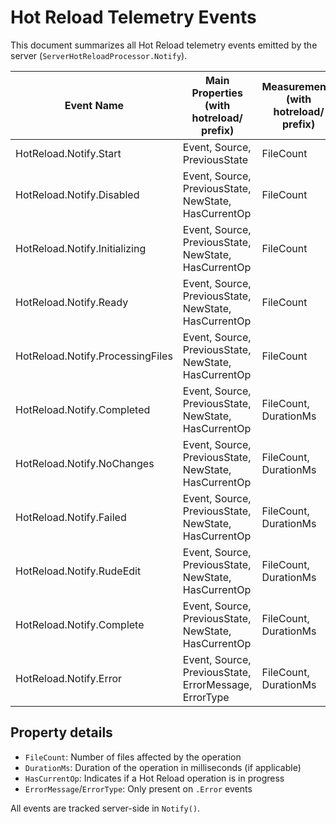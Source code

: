 # Hot Reload Telemetry Events

This document summarizes all Hot Reload telemetry events emitted by the server (`ServerHotReloadProcessor.Notify`).

| Event Name                       | Main Properties  (with hotreload/ prefix)             | Measurements (with hotreload/ prefix) |
|----------------------------------|-------------------------------------------------------|---------------------------------------|
| HotReload.Notify.Start           | Event, Source, PreviousState                          | FileCount                             |
| HotReload.Notify.Disabled        | Event, Source, PreviousState, NewState, HasCurrentOp  | FileCount                             |
| HotReload.Notify.Initializing    | Event, Source, PreviousState, NewState, HasCurrentOp  | FileCount                             |
| HotReload.Notify.Ready           | Event, Source, PreviousState, NewState, HasCurrentOp  | FileCount                             |
| HotReload.Notify.ProcessingFiles | Event, Source, PreviousState, NewState, HasCurrentOp  | FileCount                             |
| HotReload.Notify.Completed       | Event, Source, PreviousState, NewState, HasCurrentOp  | FileCount, DurationMs                 |
| HotReload.Notify.NoChanges       | Event, Source, PreviousState, NewState, HasCurrentOp  | FileCount, DurationMs                 |
| HotReload.Notify.Failed          | Event, Source, PreviousState, NewState, HasCurrentOp  | FileCount, DurationMs                 |
| HotReload.Notify.RudeEdit        | Event, Source, PreviousState, NewState, HasCurrentOp  | FileCount, DurationMs                 |
| HotReload.Notify.Complete        | Event, Source, PreviousState, NewState, HasCurrentOp  | FileCount, DurationMs                 |
| HotReload.Notify.Error           | Event, Source, PreviousState, ErrorMessage, ErrorType | FileCount, DurationMs                 |

## Property details
- `FileCount`: Number of files affected by the operation
- `DurationMs`: Duration of the operation in milliseconds (if applicable)
- `HasCurrentOp`: Indicates if a Hot Reload operation is in progress
- `ErrorMessage`/`ErrorType`: Only present on `.Error` events

All events are tracked server-side in `Notify()`.

